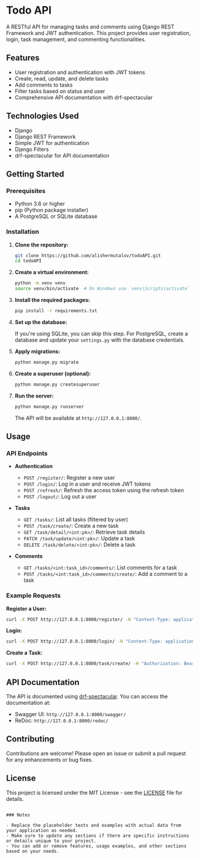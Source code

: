 # Todo API

A RESTful API for managing tasks and comments using Django REST Framework and JWT authentication. This project provides user registration, login, task management, and commenting functionalities.

## Features

- User registration and authentication with JWT tokens
- Create, read, update, and delete tasks
- Add comments to tasks
- Filter tasks based on status and user
- Comprehensive API documentation with drf-spectacular

## Technologies Used

- Django
- Django REST Framework
- Simple JWT for authentication
- Django Filters
- drf-spectacular for API documentation

## Getting Started

### Prerequisites

- Python 3.6 or higher
- pip (Python package installer)
- A PostgreSQL or SQLite database

### Installation

1. **Clone the repository:**

   ```bash
   git clone https://github.com/alishermutalov/todoAPI.git
   cd todoAPI
   ```

2. **Create a virtual environment:**

   ```bash
   python -m venv venv
   source venv/bin/activate  # On Windows use `venv\Scripts\activate`
   ```

3. **Install the required packages:**

   ```bash
   pip install -r requirements.txt
   ```

4. **Set up the database:**

   If you're using SQLite, you can skip this step. For PostgreSQL, create a database and update your `settings.py` with the database credentials.

5. **Apply migrations:**

   ```bash
   python manage.py migrate
   ```

6. **Create a superuser (optional):**

   ```bash
   python manage.py createsuperuser
   ```

7. **Run the server:**

   ```bash
   python manage.py runserver
   ```

   The API will be available at `http://127.0.0.1:8000/`.

## Usage

### API Endpoints

- **Authentication**
  - `POST /register/`: Register a new user
  - `POST /login/`: Log in a user and receive JWT tokens
  - `POST /refresh/`: Refresh the access token using the refresh token
  - `POST /logout/`: Log out a user

- **Tasks**
  - `GET /tasks/`: List all tasks (filtered by user)
  - `POST /task/create/`: Create a new task
  - `GET /task/detail/<int:pk>/`: Retrieve task details
  - `PATCH /task/update/<int:pk>/`: Update a task
  - `DELETE /task/delete/<int:pk>/`: Delete a task

- **Comments**
  - `GET /tasks/<int:task_id>/comments/`: List comments for a task
  - `POST /tasks/<int:task_id>/comments/create/`: Add a comment to a task

### Example Requests

**Register a User:**
```bash
curl -X POST http://127.0.0.1:8000/register/ -H "Content-Type: application/json" -d '{"username": "test_user", "password": "test_password", "password2": "test_password"}'
```

**Login:**
```bash
curl -X POST http://127.0.0.1:8000/login/ -H "Content-Type: application/json" -d '{"username": "test_user", "password": "test_password"}'
```

**Create a Task:**
```bash
curl -X POST http://127.0.0.1:8000/task/create/ -H "Authorization: Bearer <access_token>" -H "Content-Type: application/json" -d '{"title": "New Task", "description": "Task description"}'
```

## API Documentation

The API is documented using [drf-spectacular](https://drf-spectacular.readthedocs.io/). You can access the documentation at:

- Swagger UI: `http://127.0.0.1:8000/swagger/`
- ReDoc: `http://127.0.0.1:8000/redoc/`

## Contributing

Contributions are welcome! Please open an issue or submit a pull request for any enhancements or bug fixes.

## License

This project is licensed under the MIT License - see the [LICENSE](LICENSE) file for details.
```

### Notes

- Replace the placeholder texts and examples with actual data from your application as needed.
- Make sure to update any sections if there are specific instructions or details unique to your project.
- You can add or remove features, usage examples, and other sections based on your needs.
